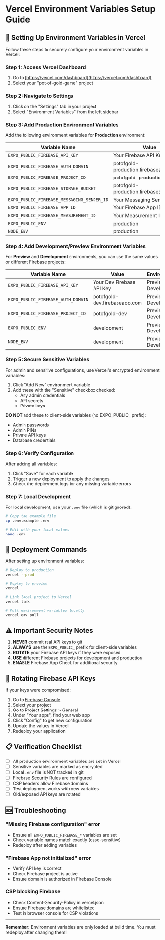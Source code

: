 # Vercel Environment Variables Setup Guide

## 🔐 Setting Up Environment Variables in Vercel

Follow these steps to securely configure your environment variables in Vercel:

### Step 1: Access Vercel Dashboard
1. Go to [https://vercel.com/dashboard](https://vercel.com/dashboard)
2. Select your "pot-of-gold-game" project

### Step 2: Navigate to Settings
1. Click on the "Settings" tab in your project
2. Select "Environment Variables" from the left sidebar

### Step 3: Add Production Environment Variables

Add the following environment variables for **Production** environment:

| Variable Name | Value | Environment |
|--------------|-------|-------------|
| `EXPO_PUBLIC_FIREBASE_API_KEY` | Your Firebase API Key | Production |
| `EXPO_PUBLIC_FIREBASE_AUTH_DOMAIN` | potofgold-production.firebaseapp.com | Production |
| `EXPO_PUBLIC_FIREBASE_PROJECT_ID` | potofgold-production | Production |
| `EXPO_PUBLIC_FIREBASE_STORAGE_BUCKET` | potofgold-production.firebasestorage.app | Production |
| `EXPO_PUBLIC_FIREBASE_MESSAGING_SENDER_ID` | Your Messaging Sender ID | Production |
| `EXPO_PUBLIC_FIREBASE_APP_ID` | Your Firebase App ID | Production |
| `EXPO_PUBLIC_FIREBASE_MEASUREMENT_ID` | Your Measurement ID | Production |
| `EXPO_PUBLIC_ENV` | production | Production |
| `NODE_ENV` | production | Production |

### Step 4: Add Development/Preview Environment Variables

For **Preview** and **Development** environments, you can use the same values or different Firebase projects:

| Variable Name | Value | Environment |
|--------------|-------|-------------|
| `EXPO_PUBLIC_FIREBASE_API_KEY` | Your Dev Firebase API Key | Preview, Development |
| `EXPO_PUBLIC_FIREBASE_AUTH_DOMAIN` | potofgold-dev.firebaseapp.com | Preview, Development |
| `EXPO_PUBLIC_FIREBASE_PROJECT_ID` | potofgold-dev | Preview, Development |
| `EXPO_PUBLIC_ENV` | development | Preview, Development |
| `NODE_ENV` | development | Preview, Development |

### Step 5: Secure Sensitive Variables

For admin and sensitive configurations, use Vercel's encrypted environment variables:

1. Click "Add New" environment variable
2. Add these with the "Sensitive" checkbox checked:
   - Any admin credentials
   - API secrets
   - Private keys

**DO NOT** add these to client-side variables (no EXPO_PUBLIC_ prefix):
- Admin passwords
- Admin PINs
- Private API keys
- Database credentials

### Step 6: Verify Configuration

After adding all variables:
1. Click "Save" for each variable
2. Trigger a new deployment to apply the changes
3. Check the deployment logs for any missing variable errors

### Step 7: Local Development

For local development, use your `.env` file (which is gitignored):
```bash
# Copy the example file
cp .env.example .env

# Edit with your local values
nano .env
```

## 🚀 Deployment Commands

After setting up environment variables:

```bash
# Deploy to production
vercel --prod

# Deploy to preview
vercel

# Link local project to Vercel
vercel link

# Pull environment variables locally
vercel env pull
```

## ⚠️ Important Security Notes

1. **NEVER** commit real API keys to git
2. **ALWAYS** use the `EXPO_PUBLIC_` prefix for client-side variables
3. **ROTATE** your Firebase API keys if they were exposed
4. **USE** different Firebase projects for development and production
5. **ENABLE** Firebase App Check for additional security

## 🔄 Rotating Firebase API Keys

If your keys were compromised:

1. Go to [Firebase Console](https://console.firebase.google.com)
2. Select your project
3. Go to Project Settings > General
4. Under "Your apps", find your web app
5. Click "Config" to get new configuration
6. Update the values in Vercel
7. Redeploy your application

## 📋 Verification Checklist

- [ ] All production environment variables are set in Vercel
- [ ] Sensitive variables are marked as encrypted
- [ ] Local `.env` file is NOT tracked in git
- [ ] Firebase Security Rules are configured
- [ ] CSP headers allow Firebase domains
- [ ] Test deployment works with new variables
- [ ] Old/exposed API keys are rotated

## 🆘 Troubleshooting

### "Missing Firebase configuration" error
- Ensure all `EXPO_PUBLIC_FIREBASE_*` variables are set
- Check variable names match exactly (case-sensitive)
- Redeploy after adding variables

### "Firebase App not initialized" error
- Verify API key is correct
- Check Firebase project is active
- Ensure domain is authorized in Firebase Console

### CSP blocking Firebase
- Check Content-Security-Policy in vercel.json
- Ensure Firebase domains are whitelisted
- Test in browser console for CSP violations

---

**Remember:** Environment variables are only loaded at build time. You must redeploy after changing them!